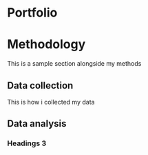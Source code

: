 # Portfolio

# Methodology

This is a sample section alongside my methods

## Data collection

This is how i collected my data

## Data analysis

### Headings 3
